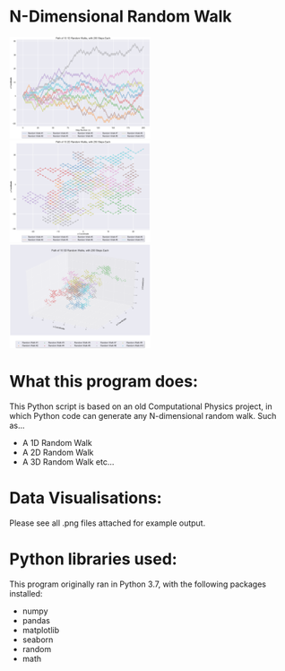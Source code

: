 # N-Dimensional Random Walk

<img src="https://raw.githubusercontent.com/stevens97/ND_Random_Walk/main/1D_Random_Walk.png" width="50%" height="50%">
<img src="https://raw.githubusercontent.com/stevens97/ND_Random_Walk/main/2D_Random_Walk.png" width="50%" height="50%">
<img src="https://raw.githubusercontent.com/stevens97/ND_Random_Walk/main/3D_Random_Walk.png" width="50%" height="50%">

What this program does:
========================================

This Python script is based on an old Computational Physics project, in which Python code can generate any N-dimensional random walk.
Such as...

- A 1D Random Walk
- A 2D Random Walk
- A 3D Random Walk 
etc...

Data Visualisations:
========================================

Please see all .png files attached for example output.

Python libraries used:
========================================

This program originally ran in Python 3.7, with the following packages installed:

- numpy
- pandas
- matplotlib
- seaborn
- random
- math
